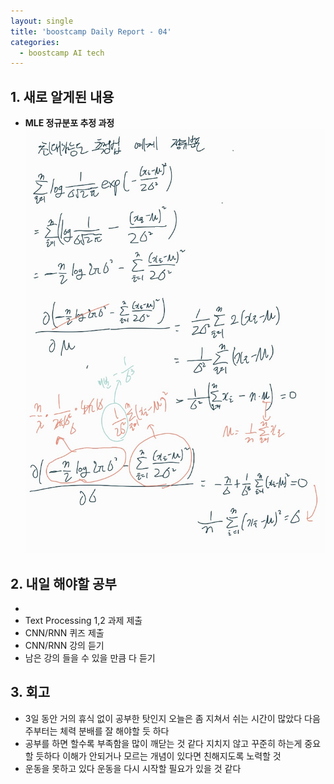 ```yaml
---
layout: single
title: 'boostcamp Daily Report - 04'
categories:
  - boostcamp AI tech
---
```


## 1. 새로 알게된 내용
- **MLE 정규분포 추정 과정**
![jpg](/assets/images/2022-01-20/20220120-1.jpg)


## 2. 내일 해야할 공부
- 
- Text Processing 1,2 과제 제출
- CNN/RNN 퀴즈 제출
- CNN/RNN 강의 듣기
- 남은 강의 들을 수 있을 만큼 다 듣기

## 3. 회고
- 3일 동안 거의 휴식 없이 공부한 탓인지 오늘은 좀 지쳐서 쉬는 시간이 많았다 다음주부터는 체력 분배를 잘 해야할 듯 하다
- 공부를 하면 할수록 부족함을 많이 깨닫는 것 같다 지치지 않고 꾸준히 하는게 중요할 듯하다 이해가 안되거나 모르는 개념이 있다면 친해지도록 노력할 것 
- 운동을 못하고 있다 운동을 다시 시작할 필요가 있을 것 같다
